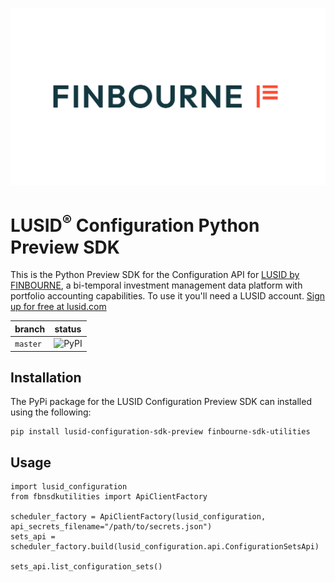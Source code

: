![LUSID_by_Finbourne](./resources/Finbourne_Logo_Teal.svg)

# LUSID<sup>®</sup> Configuration Python Preview SDK
This is the Python Preview SDK for the Configuration API for [LUSID by FINBOURNE](https://www.finbourne.com/lusid-technology), a bi-temporal investment management data platform with portfolio accounting capabilities. To use it you'll need a LUSID account. [Sign up for free at lusid.com](https://www.lusid.com/app/signup)

| branch | status |
| --- | --- |
| `master` |  ![PyPI](https://img.shields.io/pypi/v/lusid-configuration-sdk-preview?color=blue)

## Installation

The PyPi package for the LUSID Configuration Preview SDK can installed using the following:

```
pip install lusid-configuration-sdk-preview finbourne-sdk-utilities
```

## Usage

```
import lusid_configuration
from fbnsdkutilities import ApiClientFactory

scheduler_factory = ApiClientFactory(lusid_configuration, api_secrets_filename="/path/to/secrets.json")
sets_api = scheduler_factory.build(lusid_configuration.api.ConfigurationSetsApi)

sets_api.list_configuration_sets()
```
